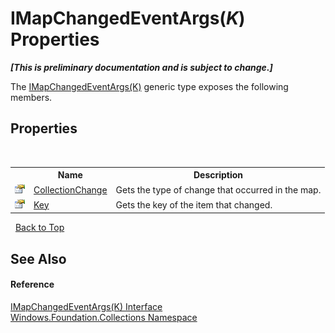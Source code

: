 # IMapChangedEventArgs(*K*) Properties
 _**\[This is preliminary documentation and is subject to change.\]**_

The <a href="T_Windows_Foundation_Collections_IMapChangedEventArgs_1">IMapChangedEventArgs(K)</a> generic type exposes the following members.


## Properties
&nbsp;<table><tr><th></th><th>Name</th><th>Description</th></tr><tr><td>![Public property](media/pubproperty.gif "Public property")</td><td><a href="P_Windows_Foundation_Collections_IMapChangedEventArgs_1_CollectionChange">CollectionChange</a></td><td>
Gets the type of change that occurred in the map.</td></tr><tr><td>![Public property](media/pubproperty.gif "Public property")</td><td><a href="P_Windows_Foundation_Collections_IMapChangedEventArgs_1_Key">Key</a></td><td>
Gets the key of the item that changed.</td></tr></table>&nbsp;
<a href="#imapchangedeventargs(*k*)-properties">Back to Top</a>

## See Also


#### Reference
<a href="T_Windows_Foundation_Collections_IMapChangedEventArgs_1">IMapChangedEventArgs(K) Interface</a><br /><a href="N_Windows_Foundation_Collections">Windows.Foundation.Collections Namespace</a><br />